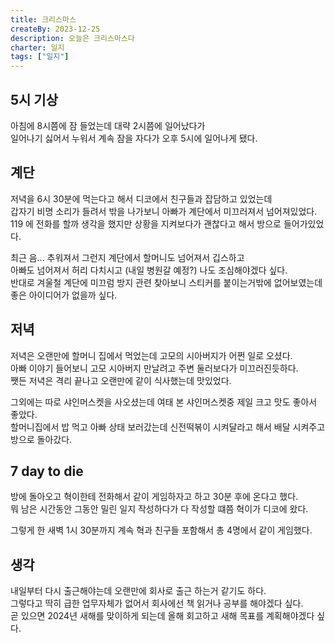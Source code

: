 ```yaml
---
title: 크리스마스
createBy: 2023-12-25
description: 오늘은 크리스마스다
charter: 일지
tags: ["일지"]
---
```


## 5시 기상

아침에 8시쯤에 잠 들었는데 대략 2시쯤에 일어났다가  
일어나기 싫어서 누워서 계속 잠을 자다가 오후 5시에 일어나게 됐다.

## 계단

저녁을 6시 30분에 먹는다고 해서 디코에서 친구들과 잡담하고 있었는데  
갑자기 비명 소리가 들려서 밖을 나가보니 아빠가 계단에서 미끄러져서 넘어져있었다.  
119 에 전화를 할까 생각을 했지만 상황을 지켜보다가 괜찮다고 해서 방으로 들어가있었다.

최근 음... 추워져서 그런지 계단에서 할머니도 넘어져서 깁스하고  
아빠도 넘어져서 허리 다치시고 (내일 병원갈 예정?) 나도 조심해야겠다 싶다.  
반대로 겨울철 계단에 미끄럼 방지 관련 찾아보니 스티커를 붙이는거밖에 없어보였는데 좋은 아이디어가 없을까 싶다.

## 저녁

저녁은 오랜만에 할머니 집에서 먹었는데 고모의 시아버지가 어쩐 일로 오셨다.  
아빠 이야기 들어보니 고모 시아버지 만날려고 주변 둘러보다가 미끄러진듯하다.  
쨋든 저녁은 격리 끝나고 오랜만에 같이 식사했는데 맛있었다.

그외에는 따로 샤인머스켓을 사오셨는데 여태 본 샤인머스켓중 제일 크고 맛도 좋아서 좋았다.  
할머니집에서 밥 먹고 아빠 상태 보러갔는데 신전떡볶이 시켜달라고 해서 배달 시켜주고 방으로 돌아갔다.

## 7 day to die

방에 돌아오고 혁이한테 전화해서 같이 게임하자고 하고 30분 후에 온다고 했다.  
뭐 남은 시간동안 그동안 밀린 일지 작성하다가 다 작성할 떄쯤 혁이가 디코에 왔다.

그렇게 한 새벽 1시 30분까지 계속 혁과 친구들 포함해서 총 4명에서 같이 게임했다.

## 생각

내일부터 다시 출근해야는데 오랜만에 회사로 출근 하는거 같기도 하다.  
그렇다고 딱히 급한 업무자체가 없어서 회사에선 책 읽거나 공부를 해야겠다 싶다.  
곧 있으면 2024년 새해를 맞이하게 되는데 올해 회고하고 새해 목표를 계획해야겠다 싶다.
